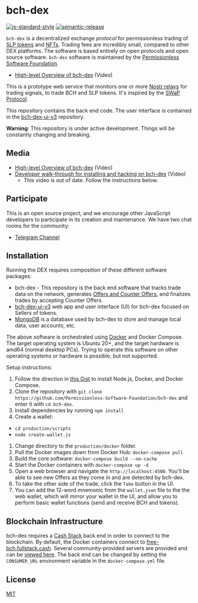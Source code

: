 # bch-dex

[![js-standard-style](https://img.shields.io/badge/code%20style-standard-brightgreen.svg)](http://standardjs.com) [![semantic-release](https://img.shields.io/badge/%20%20%F0%9F%93%A6%F0%9F%9A%80-semantic--release-e10079.svg)](https://github.com/semantic-release/semantic-release)

`bch-dex` is a decentralized exchange *protocol* for permissionless trading of [SLP tokens](https://github.com/simpleledger/slp-specifications/blob/master/slp-token-type-1.md) and [NFTs](https://github.com/simpleledger/slp-specifications/blob/master/slp-nft-1.md). Trading fees are incredibly small, compared to other DEX platforms. The software is based entirely on open protocols and open source software. `bch-dex` software is maintained by the [Permissionless Software Foundation](https://psfoundation.info).

- [High-level Overview of bch-dex](https://youtu.be/LVX8CLi4sHw) (Video)

This is a prototype web service that monitors one or more [Nostr relays](https://nostr.com) for trading signals, to trade BCH and SLP tokens. It's inspired by the [SWaP Protocol](https://github.com/vinarmani/swap-protocol/blob/master/swap-protocol-spec.md).

This repository contains the back end code. The user interface is contained in the [bch-dex-ui-v3](https://github.com/Permissionless-Software-Foundation/bch-dex-ui-v3) repository.

**Warning**: This repository is under active development. Things will be constantly changing and breaking.

## Media
- [High-level Overview of bch-dex](https://youtu.be/LVX8CLi4sHw) (Video)
- [Developer walk-through for installing and hacking on bch-dex](https://youtu.be/T5XI43-SWJo) (Video)
  - This video is out of date. Follow the instructions below.

## Participate
This is an open source project, and we encourage other JavaScript developers to participate in its creation and maintenance. We have two chat rooms for the community:
- [Telegram Channel](https://t.me/bch_js_toolkit)

## Installation
Running the DEX requires composition of these different software packages:
- bch-dex - This repository is the back end software that tracks trade data on the network, generates [Offers and Counter Offers](https://github.com/Permissionless-Software-Foundation/bch-dex/tree/ct-unstable/dev-docs#definitions), and finalizes trades by accepting Counter Offers.
- [bch-dex-ui-v3](https://github.com/Permissionless-Software-Foundation/bch-dex-ui-v3) web app and user interface (UI) for bch-dex focused on Sellers of tokens.
- [MongoDB](https://www.mongodb.com/) is a database used by bch-dex to store and manage local data, user accounts, etc.

The above software is orchestrated using [Docker](https://www.docker.com/) and Docker Compose. The target operating system is Ubuntu 20+, and the target hardware is amd64 (normal desktop PCs). Trying to operate this software on other operating systems or hardware is possible, but not supported.

Setup instructions:

1. Follow the direction in [this Gist](https://gist.github.com/christroutner/a39f656850dc022b60f25c9663dd1cdd) to install Node.js, Docker, and Docker Compose.
1. Clone the repository with `git clone https://github.com/Permissionless-Software-Foundation/bch-dex` and enter it with `cd bch-dex`.
1. Install dependencies by running `npm install`
1. Create a wallet:
  - `cd production/scripts`
  - `node create-wallet.js`
1. Change directory to the `production/docker` folder.
1. Pull the Docker images down from Docker Hub: `docker-compose pull`
1. Build the core software: `docker-compose build --no-cache`
1. Start the Docker containers with `docker-compose up -d`
1. Open a web browser and navigate the `http://localhost:4500`. You'll be able to see new Offers as they come in and are detected by bch-dex.
1. To take the other side of the trade, click the `Take` button in the UI.
1. You can add the 12-word mnemonic from the `wallet.json` file to the the web wallet, which will mirror your wallet in the UI, and allow you to perform basic wallet functions (send and receive BCH and tokens).

## Blockchain Infrastructure

bch-dex requires a [Cash Stack](https://cashstack.info) back end in order to connect to the blockchain. By default, the Docker containers connect to [free-bch.fullstack.cash](https://free-bch.fullstack.cash/). Several community-provided servers are provided and can be [viewed here](https://consumers.psfoundation.info/consumers.json). The back end can be changed by setting the `CONSUMER_URL` environment variable in the `docker-compose.yml` file.

## License

[MIT](./LICENSE.md)
